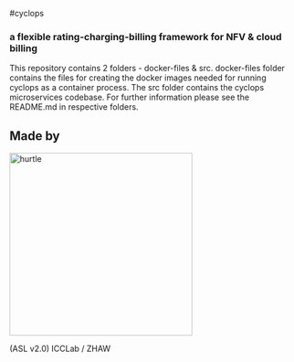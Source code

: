 #cyclops

### a flexible rating-charging-billing framework for NFV & cloud billing

This repository contains 2 folders - docker-files & src. docker-files folder contains the files for creating the docker images needed for running cyclops as a container process. The src folder contains the cyclops microservices codebase. For further information please see the README.md in respective folders.

## Made by

<div align="left" >
<a href='http://blog.zhaw.ch/icclab'>
<img src="https://raw.githubusercontent.com/icclab/hurtle/master/docs/figs/icclab_logo.png" title="hurtle" width=320px border=0px>
</a>
</div>

(ASL v2.0) ICCLab / ZHAW

